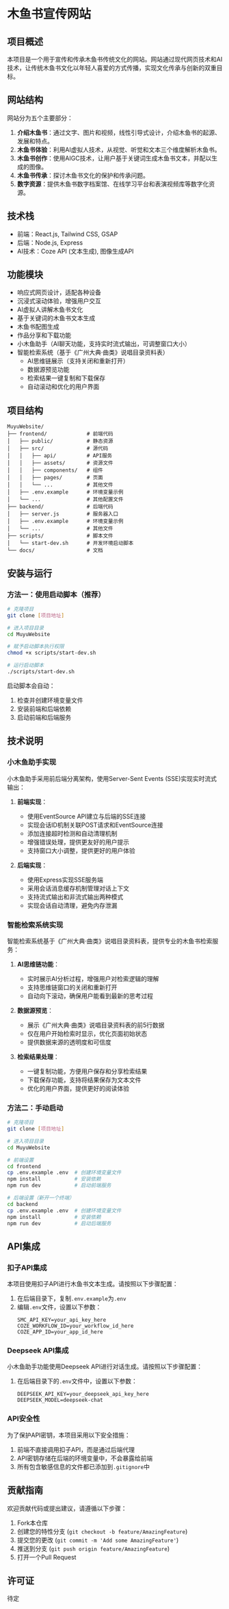 # 木鱼书宣传网站

## 项目概述
本项目是一个用于宣传和传承木鱼书传统文化的网站。网站通过现代网页技术和AI技术，让传统木鱼书文化以年轻人喜爱的方式传播，实现文化传承与创新的双重目标。

## 网站结构

网站分为五个主要部分：

1. **介绍木鱼书**：通过文字、图片和视频，线性引导式设计，介绍木鱼书的起源、发展和特点。
2. **木鱼书体验**：利用AI虚拟人技术，从视觉、听觉和文本三个维度解析木鱼书。
3. **木鱼书创作**：使用AIGC技术，让用户基于关键词生成木鱼书文本，并配以生成的图像。
4. **木鱼书传承**：探讨木鱼书文化的保护和传承问题。
5. **数字资源**：提供木鱼书数字档案馆、在线学习平台和表演视频库等数字化资源。

## 技术栈

- 前端：React.js, Tailwind CSS, GSAP
- 后端：Node.js, Express
- AI技术：Coze API (文本生成), 图像生成API

## 功能模块

- 响应式网页设计，适配各种设备
- 沉浸式滚动体验，增强用户交互
- AI虚拟人讲解木鱼书文化
- 基于关键词的木鱼书文本生成
- 木鱼书配图生成
- 作品分享和下载功能
- 小木鱼助手（AI聊天功能，支持实时流式输出，可调整窗口大小）
- 智能检索系统（基于《广州大典·曲类》说唱目录资料表）
  - AI思维链展示（支持关闭和重新打开）
  - 数据源预览功能
  - 检索结果一键复制和下载保存
  - 自动滚动和优化的用户界面

## 项目结构

```
MuyuWebsite/
├── frontend/             # 前端代码
│   ├── public/           # 静态资源
│   ├── src/              # 源代码
│   │   ├── api/          # API服务
│   │   ├── assets/       # 资源文件
│   │   ├── components/   # 组件
│   │   ├── pages/        # 页面
│   │   └── ...           # 其他文件
│   ├── .env.example      # 环境变量示例
│   └── ...               # 其他配置文件
├── backend/              # 后端代码
│   ├── server.js         # 服务器入口
│   ├── .env.example      # 环境变量示例
│   └── ...               # 其他文件
├── scripts/              # 脚本文件
│   └── start-dev.sh      # 开发环境启动脚本
└── docs/                 # 文档
```

## 安装与运行

### 方法一：使用启动脚本（推荐）

```bash
# 克隆项目
git clone [项目地址]

# 进入项目目录
cd MuyuWebsite

# 赋予启动脚本执行权限
chmod +x scripts/start-dev.sh

# 运行启动脚本
./scripts/start-dev.sh
```

启动脚本会自动：
1. 检查并创建环境变量文件
2. 安装前端和后端依赖
3. 启动前端和后端服务

## 技术说明

### 小木鱼助手实现

小木鱼助手采用前后端分离架构，使用Server-Sent Events (SSE)实现实时流式输出：

1. **前端实现**：
   - 使用EventSource API建立与后端的SSE连接
   - 实现会话ID机制关联POST请求和EventSource连接
   - 添加连接超时检测和自动清理机制
   - 增强错误处理，提供更友好的用户提示
   - 支持窗口大小调整，提供更好的用户体验

2. **后端实现**：
   - 使用Express实现SSE服务端
   - 采用会话消息缓存机制管理对话上下文
   - 支持流式输出和非流式输出两种模式
   - 实现会话自动清理，避免内存泄漏

### 智能检索系统实现

智能检索系统基于《广州大典·曲类》说唱目录资料表，提供专业的木鱼书检索服务：

1. **AI思维链功能**：
   - 实时展示AI分析过程，增强用户对检索逻辑的理解
   - 支持思维链窗口的关闭和重新打开
   - 自动向下滚动，确保用户能看到最新的思考过程

2. **数据源预览**：
   - 展示《广州大典·曲类》说唱目录资料表的前5行数据
   - 仅在用户开始检索时显示，优化页面初始状态
   - 提供数据来源的透明度和可信度

3. **检索结果处理**：
   - 一键复制功能，方便用户保存和分享检索结果
   - 下载保存功能，支持将结果保存为文本文件
   - 优化的用户界面，提供更好的阅读体验

### 方法二：手动启动

```bash
# 克隆项目
git clone [项目地址]

# 进入项目目录
cd MuyuWebsite

# 前端设置
cd frontend
cp .env.example .env  # 创建环境变量文件
npm install           # 安装依赖
npm run dev           # 启动前端服务

# 后端设置（新开一个终端）
cd backend
cp .env.example .env  # 创建环境变量文件
npm install           # 安装依赖
npm run dev           # 启动后端服务
```

## API集成

### 扣子API集成

本项目使用扣子API进行木鱼书文本生成。请按照以下步骤配置：

1. 在后端目录下，复制`.env.example`为`.env`
2. 编辑`.env`文件，设置以下参数：
   ```
   SMC_API_KEY=your_api_key_here
   COZE_WORKFLOW_ID=your_workflow_id_here
   COZE_APP_ID=your_app_id_here
   ```

### Deepseek API集成

小木鱼助手功能使用Deepseek API进行对话生成。请按照以下步骤配置：

1. 在后端目录下的`.env`文件中，设置以下参数：
   ```
   DEEPSEEK_API_KEY=your_deepseek_api_key_here
   DEEPSEEK_MODEL=deepseek-chat
   ```

### API安全性

为了保护API密钥，本项目采用以下安全措施：

1. 前端不直接调用扣子API，而是通过后端代理
2. API密钥存储在后端的环境变量中，不会暴露给前端
3. 所有包含敏感信息的文件都已添加到`.gitignore`中

## 贡献指南
欢迎贡献代码或提出建议，请遵循以下步骤：
1. Fork本仓库
2. 创建您的特性分支 (`git checkout -b feature/AmazingFeature`)
3. 提交您的更改 (`git commit -m 'Add some AmazingFeature'`)
4. 推送到分支 (`git push origin feature/AmazingFeature`)
5. 打开一个Pull Request

## 许可证
待定